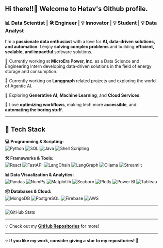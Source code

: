 ## Hi there!!👋 Welcome to Hetav's Github profile.

###  📊 Data Scientist | 🛠️ Engineer | 💡 Innovator | 💡 Student | 💡 Data Analyst

I'm a **passionate data enthusiast** with a love for **AI, data-driven solutions, and automation**. I enjoy **solving complex problems** and building **efficient, scalable, and impactful** software solutions.  

🔹 Currently working at **MicroEra Power, Inc.** as a Data Science and Engineering Intern developing data-driven solutions in the field of energy storage and consumption.

🔹 Currently working on **Langgraph** related projects and exploring the world of Agentic AI.

🔹 Exploring **Generative AI**, **Machine Learning**, and **Cloud Services**.  

🔹 Love **optimizing workflows**, making tech more **accessible**, and **automating the boring stuff**.  

---

## 🚀 Tech Stack  

**💻 Programming & Scripting:**  
![Python](https://img.shields.io/badge/Python-3776AB?style=for-the-badge&logo=python&logoColor=white)   ![SQL](https://img.shields.io/badge/SQL-4479A1?style=for-the-badge&logo=mysql&logoColor=white)  ![Java](https://img.shields.io/badge/Java-007396?style=for-the-badge&logo=java&logoColor=white)   ![Shell Scripting](https://img.shields.io/badge/Shell_Scripting-121011?style=for-the-badge&logo=gnu-bash&logoColor=white)  


**🛠️ Frameworks & Tools:**  
 ![React](https://img.shields.io/badge/React-20232A?style=for-the-badge&logo=react&logoColor=61DAFB)   ![FastAPI](https://img.shields.io/badge/FastAPI-009688?style=for-the-badge&logo=fastapi&logoColor=white)   ![LangChain](https://img.shields.io/badge/LangChain-%232C8EBB.svg?&style=for-the-badge)   ![LangGraph](https://img.shields.io/badge/LangGraph-4B0082?style=for-the-badge)   ![Ollama](https://img.shields.io/badge/Ollama-FF9800?style=for-the-badge)   ![Streamlit](https://img.shields.io/badge/Streamlit-FF4B4B?style=for-the-badge&logo=streamlit&logoColor=white) 

**📊 Data Visualization & Analytics:**  
![Pandas](https://img.shields.io/badge/Pandas-150458?style=for-the-badge&logo=pandas&logoColor=white)   ![NumPy](https://img.shields.io/badge/NumPy-013243?style=for-the-badge&logo=numpy&logoColor=white)   ![Matplotlib](https://img.shields.io/badge/Matplotlib-11557c?style=for-the-badge)   ![Seaborn](https://img.shields.io/badge/Seaborn-1f77b4?style=for-the-badge)   ![Plotly](https://img.shields.io/badge/Plotly-3f4f75?style=for-the-badge&logo=plotly&logoColor=white) ![Power BI](https://img.shields.io/badge/Power%20BI-F2C811?style=for-the-badge&logo=powerbi&logoColor=black)   ![Tableau](https://img.shields.io/badge/Tableau-E97627?style=for-the-badge&logo=tableau&logoColor=white)  


**📦 Databases & Cloud:**  
![MongoDB](https://img.shields.io/badge/MongoDB-47A248?style=for-the-badge&logo=mongodb&logoColor=white)   ![PostgreSQL](https://img.shields.io/badge/PostgreSQL-336791?style=for-the-badge&logo=postgresql&logoColor=white)   ![Firebase](https://img.shields.io/badge/Firebase-FFCA28?style=for-the-badge&logo=firebase&logoColor=black)   ![AWS](https://img.shields.io/badge/AWS-232F3E?style=for-the-badge&logo=amazonaws&logoColor=white)  

---

![GitHub Stats](https://github-readme-stats.vercel.app/api?username=Hetav01&show_icons=true&theme=tokyonight)

---

💡 Check out my **[GitHub Repositories](https://github.com/Hetav01?tab=repositories)** for more!  

---

⭐ **If you like my work, consider giving a star to my repositories!** 🌟  

